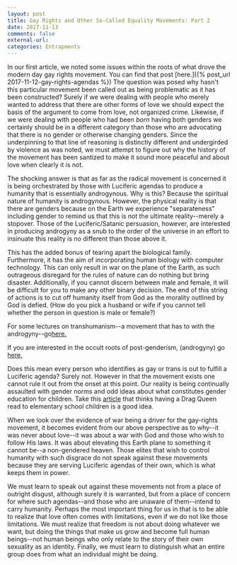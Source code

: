 ```yaml
---
layout: post
title: Gay Rights and Other So-Called Equality Movements: Part 2
date: 2017-11-13
comments: false
external-url:
categories: Entrapments
---
```


In our first article, we noted some issues within the roots of what drove the modern day gay rights movement. You can find that post [here.]({% post_url 
2017-11-12-gay-rights-agendas %}) The question was posed why hasn't this particular movement been called out as being problematic as it has been constructed? Surely if 
we were dealing with people who merely wanted to address that there are other forms of love we should expect the basis of the argument to come from love, not organized 
crime. Likewise, if we were dealing with people who had been *born* having both genders we certainly should be in a different category than those who are advocating 
that there is no gender or otherwise changing genders. Since the underpinning to that line of reasoning is distinctly different and undergirded by violence as was 
noted, we must attempt to figure out why the history of the movement has been santized to make it sound more peaceful and about love when clearly it is not.

The shocking answer is that as far as the radical movement is concerned it is being orchestrated by those with Luciferic agendas to produce a humanity that is 
essentially androgynous. Why is this? Because the spiritual nature of humanity is androgynous. However, the physical reality is that there are genders because on the 
Earth we experience "separateness" including gender to remind us that this is not the ultimate reality--merely a stopover. Those of the Luciferic/Satanic persuasion, 
however, are interested in producing androgyny as a snub to the order of the universe in an effort to insinuate this reality is no different than those above it.

This has the added bonus of tearing apart the biological family. Furthermore, it has the aim of incorporating human biology with computer technology. This can only 
result in war on the plane of the Earth, as such outrageous disregard for the rules of nature can do nothing but bring disaster. Additionally, if you cannot discern 
between male and female, it will be difficult for you to make any other binary decision. The end of this string of actions is to cut off humanity itself from God as 
the morality outlined by God is defied. (How do you pick a husband or wife if you cannot tell whether the person in question is male or female?) 

For some lectures on transhumanism--a movement that has to with the androgyny--go[here.](http://www.truefreethinker.com/articles/transhumanism%E2%80%99s-roots-lecture-slippery-slope-postgenderism)

If you are interested in the occult roots of post-genderism, (androgyny) go [here.](http://illuminatiwatcher.com/the-occult-roots-of-the-postgender-movement/)
 
Does this mean every person who identifies as gay or trans is out to fulfill a Luciferic agenda? Surely not. However in that the movement exists one cannot rule it out 
from the onset at this point. Our reality is being continually assaulted with gender norms and odd ideas about what constitutes gender education for children. Take 
this [article](https://www.nytimes.com/2017/05/19/style/drag-queen-story-hour-puts-the-rainbow-in-reading.html) that thinks having a Drag Queen read to elementary 
school children is a good idea.

When we look over the evidence of war being a driver for the gay-rights movement, it becomes evident from our above perspective as to why--it was never about love--it 
was about a war with God and those who wish to follow His laws. It was about elevating this Earth plane to something it cannot be--a non-gendered heaven. Those elites 
that wish to control humanity with such disgrace do not speak against these movements because they are serving Luciferic agendas of their own, which is what keeps them 
in power. 

We must learn to speak out against these movements not from a place of outright disgust, although surely it is warranted, but from a place of concern for where such 
agendas--and those who are unaware of them--intend to carry humanity. Perhaps the most important thing for us in that is to be able to realize that love often comes 
with limitations, even if we do not like those limitations. We must realize that freedom is not about doing whatever we want, but doing the things that make us grow 
and become full human beings--not human beings who only relate to the story of their own sexuality as an identity. Finally, we must learn to distinguish what an entire 
group does from what an individual might be doing.   
